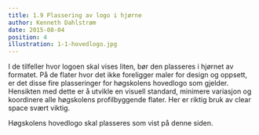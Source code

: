 ```yaml
---
title: 1.9 Plassering av logo i hjørne
author: Kenneth Dahlstrøm
date: 2015-08-04
position: 4
illustration: 1-1-hovedlogo.jpg
---
```


I de tilfeller hvor logoen skal vises liten, bør den plasseres i hjørnet av formatet. På de flater hvor det ikke foreligger maler for design og oppsett, er det disse fire plasseringer for høgskolens hovedlogo som gjelder. Hensikten med dette er å utvikle en visuell standard, minimere variasjon og koordinere alle høgskolens profilbyggende flater. Her er riktig bruk av clear space svært viktig.

Høgskolens hovedlogo skal plasseres som vist på denne siden.
